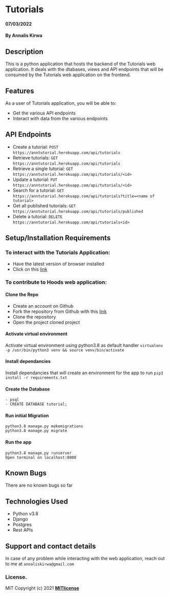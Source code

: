 # Tutorials
#### 07/03/2022   
#### By **Annalis Kirwa** 
## Description  
This is a python application that hosts the backend of the Tutorials web application.
It deals with the dtabases, views and API endpoints that will be consumed by the Tutorials web application on the frontend.  

## Features  
As a user of Tutorials application, you will be able to: 
* Get the various API endpoints  
* Interact with data from the various endpoints  

## API Endpoints  
* Create a tutorial: ``POST``  ``https://anntutorial.herokuapp.com/api/tutorials``  
* Retrieve tutorials: ``GET``  ``https://anntutorial.herokuapp.com/api/tutorials``   
* Retrieve a single tutorial:  ``GET``  ``https://anntutorial.herokuapp.com/api/tutorials/<id>``  
* Update a tutorial: ``PUT`` ``https://anntutorial.herokuapp.com/api/tutorials/<id>``  
* Search for a tutorial:  ``GET`` ``https://anntutorial.herokuapp.com/api/tutorials?title=<name of tutorial>``  
* Get all published tutorials:  ``GET`` ``https://anntutorial.herokuapp.com/api/tutorials/published``  
* Delete a tutorial:  ``DELETE`` ``https://anntutorial.herokuapp.com/api/tutorials<id>``  

## Setup/Installation Requirements  
 ### To interact with the Tutorials Application:
 * Have the latest version of browser installed   
 * Click on this <a href = "https://anntutorial.herokuapp.com/api/tutorials">link</a>    
  ### To contribute to Hoods web application:  
 #### Clone the Repo  
 * Create an account on Github
* Fork the repository from Github with this <a href = "https://github.com/Annaliskirwa/_App_Diecis-is" >link </a>
* Clone the repository
* Open the project cloned project
####  Activate virtual environment
Activate virtual environment using python3.8 as default handler
    `virtualenv -p /usr/bin/python3 venv && source venv/bin/activate`
####  Install dependancies
Install dependancies that will create an environment for the app to run `pip3 install -r requirements.txt`
####  Create the Database
    - psql
    - CREATE DATABASE tutorial;  
    
#### Run initial Migration
    python3.8 manage.py makemigrations    
    python3.8 manage.py migrate
#### Run the app
    python3.8 manage.py runserver
    Open terminal on localhost:8000  
    
  ## Known Bugs
There are no known bugs so far
## Technologies Used  
* Python v3.8  
* Django  
* Postgres  
* Rest APIs  
## Support and contact details
In case of any problem while interacting with the web application, reach out to me at ``annaliskirwa@gmail.com``
### License.
MIT Copyright (c) 2021 **[MITlicense](LICENSE)**



